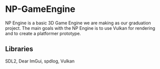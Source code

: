 # NP-GameEngine
NP Engine is a basic 3D Game Engine we are making as our graduation project.
The main goals with the NP Engine is to use Vulkan for rendering and to create a platformer prototype.

## Libraries
SDL2, Dear ImGui, spdlog, Vulkan

